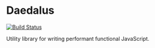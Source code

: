 Daedalus
========
[![Build Status](https://travis-ci.org/davezuko/daedalus.svg?branch=master)](https://travis-ci.org/davezuko/daedalus/)

Utility library for writing performant functional JavaScript.
